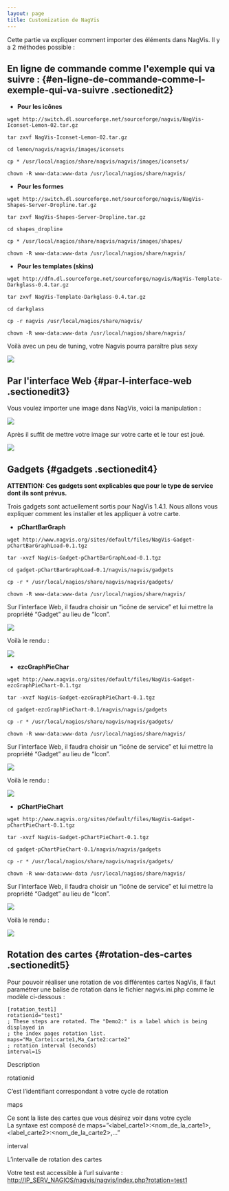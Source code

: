 ```yaml
---
layout: page
title: Customization de NagVis
---
```


Cette partie va expliquer comment importer des éléments dans NagVis. Il
y a 2 méthodes possible :

En ligne de commande comme l'exemple qui va suivre : {#en-ligne-de-commande-comme-l-exemple-qui-va-suivre .sectionedit2}
----------------------------------------------------

-   **Pour les icônes**

~~~
wget http://switch.dl.sourceforge.net/sourceforge/nagvis/NagVis-Iconset-Lemon-02.tar.gz

tar zxvf NagVis-Iconset-Lemon-02.tar.gz

cd lemon/nagvis/nagvis/images/iconsets

cp * /usr/local/nagios/share/nagvis/nagvis/images/iconsets/

chown -R www-data:www-data /usr/local/nagios/share/nagvis/
~~~

-   **Pour les formes**

~~~
wget http://switch.dl.sourceforge.net/sourceforge/nagvis/NagVis-Shapes-Server-Dropline.tar.gz

tar zxvf NagVis-Shapes-Server-Dropline.tar.gz

cd shapes_dropline

cp * /usr/local/nagios/share/nagvis/nagvis/images/shapes/

chown -R www-data:www-data /usr/local/nagios/share/nagvis/
~~~

-   **Pour les templates (skins)**

~~~
wget http://dfn.dl.sourceforge.net/sourceforge/nagvis/NagVis-Template-Darkglass-0.4.tar.gz

tar zxvf NagVis-Template-Darkglass-0.4.tar.gz

cd darkglass

cp -r nagvis /usr/local/nagios/share/nagvis/

chown -R www-data:www-data /usr/local/nagios/share/nagvis/
~~~

Voilà avec un peu de tuning, votre Nagvis pourra paraître plus sexy

[![](../../../assets/media/addons/addons/nagvis/nagvis-map_custom.png@w=700&h=330)](../../../_detail/addons/addons/nagvis/nagvis-map_custom.png@id=nagios%253Aaddons%253Anagvis%253Acustomisation-nagvis.html "addons:addons:nagvis:nagvis-map_custom.png")

Par l'interface Web {#par-l-interface-web .sectionedit3}
-------------------

Vous voulez importer une image dans NagVis, voici la manipulation :

[![](../../../assets/media/addons/addons/nagvis/nagvis-import.png)](../../../_detail/addons/addons/nagvis/nagvis-import.png@id=nagios%253Aaddons%253Anagvis%253Acustomisation-nagvis.html "addons:addons:nagvis:nagvis-import.png")

Après il suffit de mettre votre image sur votre carte et le tour est
joué.

[![](../../../assets/media/addons/addons/nagvis/nagvis-map_custom2.png@w=700&h=330)](../../../_detail/addons/addons/nagvis/nagvis-map_custom2.png@id=nagios%253Aaddons%253Anagvis%253Acustomisation-nagvis.html "addons:addons:nagvis:nagvis-map_custom2.png")

Gadgets {#gadgets .sectionedit4}
-------

**ATTENTION: Ces gadgets sont explicables que pour le type de service
dont ils sont prévus.**

Trois gadgets sont actuellement sortis pour NagVis 1.4.1. Nous allons
vous expliquer comment les installer et les appliquer à votre carte.

-   **pChartBarGraph**

~~~
wget http://www.nagvis.org/sites/default/files/NagVis-Gadget-pChartBarGraphLoad-0.1.tgz

tar -xvzf NagVis-Gadget-pChartBarGraphLoad-0.1.tgz

cd gadget-pChartBarGraphLoad-0.1/nagvis/nagvis/gadgets

cp -r * /usr/local/nagios/share/nagvis/nagvis/gadgets/

chown -R www-data:www-data /usr/local/nagios/share/nagvis/
~~~

Sur l’interface Web, il faudra choisir un “icône de service” et lui
mettre la propriété “Gadget” au lieu de “Icon”.

[![](../../../assets/media/addons/addons/nagvis/nagvis-gadget_pgraphload.png@w=700&h=370)](../../../_detail/addons/addons/nagvis/nagvis-gadget_pgraphload.png@id=nagios%253Aaddons%253Anagvis%253Acustomisation-nagvis.html "addons:addons:nagvis:nagvis-gadget_pgraphload.png")

Voilà le rendu :

[![](../../../assets/media/addons/addons/nagvis/nagvis-gadget_pgraphload_rendu.png@w=700&h=370)](../../../_detail/addons/addons/nagvis/nagvis-gadget_pgraphload_rendu.png@id=nagios%253Aaddons%253Anagvis%253Acustomisation-nagvis.html "addons:addons:nagvis:nagvis-gadget_pgraphload_rendu.png")

-   **ezcGraphPieChar**

~~~
wget http://www.nagvis.org/sites/default/files/NagVis-Gadget-ezcGraphPieChart-0.1.tgz

tar -xvzf NagVis-Gadget-ezcGraphPieChart-0.1.tgz

cd gadget-ezcGraphPieChart-0.1/nagvis/nagvis/gadgets

cp -r * /usr/local/nagios/share/nagvis/nagvis/gadgets/

chown -R www-data:www-data /usr/local/nagios/share/nagvis/
~~~

Sur l’interface Web, il faudra choisir un “icône de service” et lui
mettre la propriété “Gadget” au lieu de “Icon”.

[![](../../../assets/media/addons/addonsnagvisnagvis-gadget_ezcgraphpiechart.png)](../../../_detail/addons/addonsnagvisnagvis-gadget_ezcgraphpiechart.png@id=nagios%253Aaddons%253Anagvis%253Acustomisation-nagvis.html "addons:addonsnagvisnagvis-gadget_ezcgraphpiechart.png")

Voilà le rendu :

[![](../../../assets/media/addons/addonsnagvisnagvis-gadget_ezcgraphpiechart_rendu.png)](../../../_detail/addons/addonsnagvisnagvis-gadget_ezcgraphpiechart_rendu.png@id=nagios%253Aaddons%253Anagvis%253Acustomisation-nagvis.html "addons:addonsnagvisnagvis-gadget_ezcgraphpiechart_rendu.png")

-   **pChartPieChart**

~~~
wget http://www.nagvis.org/sites/default/files/NagVis-Gadget-pChartPieChart-0.1.tgz

tar -xvzf NagVis-Gadget-pChartPieChart-0.1.tgz

cd gadget-pChartPieChart-0.1/nagvis/nagvis/gadgets

cp -r * /usr/local/nagios/share/nagvis/nagvis/gadgets/

chown -R www-data:www-data /usr/local/nagios/share/nagvis/
~~~

Sur l’interface Web, il faudra choisir un “icône de service” et lui
mettre la propriété “Gadget” au lieu de “Icon”.

[![](../../../assets/media/addons/addons/nagvis/nagvis-gadget_pgraphpiechart.png)](../../../_detail/addons/addons/nagvis/nagvis-gadget_pgraphpiechart.png@id=nagios%253Aaddons%253Anagvis%253Acustomisation-nagvis.html "addons:addons:nagvis:nagvis-gadget_pgraphpiechart.png")

Voilà le rendu :

[![](../../../assets/media/addons/addons/nagvis/nagvis-gadget_pgraphpiechart_rendu.png@w=700&h=360)](../../../_detail/addons/addons/nagvis/nagvis-gadget_pgraphpiechart_rendu.png@id=nagios%253Aaddons%253Anagvis%253Acustomisation-nagvis.html "addons:addons:nagvis:nagvis-gadget_pgraphpiechart_rendu.png")

Rotation des cartes {#rotation-des-cartes .sectionedit5}
-------------------

Pour pouvoir réaliser une rotation de vos différentes cartes NagVis, il
faut paramétrer une balise de rotation dans le fichier nagvis.ini.php
comme le modèle ci-dessous :

~~~
[rotation_test1]
rotationid="test1"
; These steps are rotated. The "Demo2:" is a label which is being displayed in
; the index pages rotation list.
maps="Ma_Carte1:carte1,Ma_Carte2:carte2"
; rotation interval (seconds)
interval=15
~~~

Description

rotationid

C’est l’identifiant correspondant à votre cycle de rotation

maps

Ce sont la liste des cartes que vous désirez voir dans votre cycle\
 La syntaxe est composé de
maps=”\<label\_carte1\>:\<nom\_de\_la\_carte1\>,\<label\_carte2\>:\<nom\_de\_la\_carte2\>,…”

interval

L’intervalle de rotation des cartes

Votre test est accessible à l’url suivante :
[http://IP\_SERV\_NAGIOS/nagvis/nagvis/index.php?rotation=test1](http://IP_SERV_NAGIOS/nagvis/nagvis/index.php?rotation=test1 "http://IP_SERV_NAGIOS/nagvis/nagvis/index.php?rotation=test1")